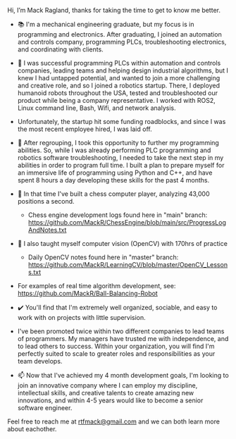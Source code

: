 Hi, I’m Mack Ragland, thanks for taking the time to get to know me better. 

- 📚 I'm a mechanical engineering graduate, but my focus is in programming and electronics. After graduating, I joined an automation and controls company, programming PLCs, troubleshooting electronics, and coordinating with clients.

- 🦾 I was successful programming PLCs within automation and controls companies, leading teams and helping design industrial algorithms, but I knew I had untapped potential, and wanted to join a more challenging and creative role, and so I joined a robotics startup. There, I deployed humanoid robots throughout the USA, tested and troubleshooted our product while being a company representative. I worked with ROS2, Linux command line, Bash, Wifi, and network analysis.

- Unfortunately, the startup hit some funding roadblocks, and since I was the most recent employee hired, I was laid off.

- 👀 After regrouping, I took this opportunity to further my programming abilities. So, while I was already performing PLC programming and robotics software troubleshooting, I needed to take the next step in my abilities in order to program full time.  I built a plan to prepare myself for an immersive life of programming using Python and C++, and have spent 8 hours a day developing these skills for the past 4 months. 

- 🌱 In that time I've built a chess computer player, analyzing 43,000 positions a second. 
  -  Chess engine development logs found here in "main" branch: https://github.com/MackR/ChessEngine/blob/main/src/ProgressLogAndNotes.txt
- 🌱 I also taught myself computer vision (OpenCV) with 170hrs of practice
  - Daily OpenCV notes found here in "master" branch: https://github.com/MackR/LearningCV/blob/master/OpenCV_Lessons.txt
- For examples of real time algorithm development, see: https://github.com/MackR/Ball-Balancing-Robot

- ✔️ You'll find that I'm extremely well organized, sociable, and easy to work with on projects with little supervision. 

- I've been promoted twice within two different companies to lead teams of programmers. My managers have trusted me with independence, and to lead others to success. Within your organization, you will find I'm perfectly suited to scale to greater roles and responsibilities as your team develops. 

- 📫 Now that I've achieved my 4 month development goals, I'm looking to join an innovative company where I can employ my discipline, intellectual skills, and creative talents to create amazing new innovations, and within 4-5 years would like to become a senior software engineer.

Feel free to reach me at rtfmack@gmail.com and we can both learn more about eachother. 


<!---
MackR/MackR is a ✨ special ✨ repository because its `README.md` (this file) appears on your GitHub profile.
You can click the Preview link to take a look at your changes.
--->
